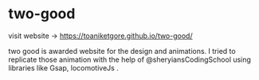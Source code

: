 # two-good

visit website -> https://toaniketgore.github.io/two-good/

two good is awarded website for the design and animations. I tried to replicate those animation with the help of @sheryiansCodingSchool using libraries like Gsap, locomotiveJs .
